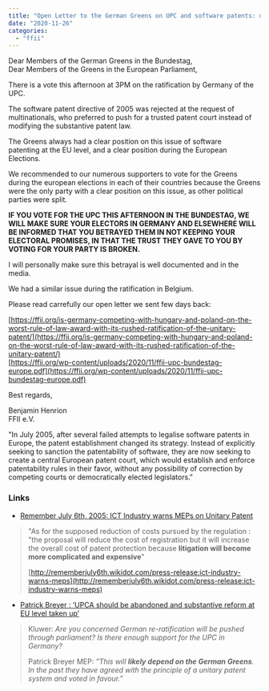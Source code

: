 ```yaml
---
title: "Open Letter to the German Greens on UPC and software patents: don't betray your voters and your promises"
date: "2020-11-26"
categories: 
  - "ffii"
---
```


Dear Members of the German Greens in the Bundestag,  
Dear Members of the Greens in the European Parliament,

There is a vote this afternoon at 3PM on the ratification by Germany of the UPC.

The software patent directive of 2005 was rejected at the request of  
multinationals, who preferred to push for a trusted patent court instead of modifying the substantive patent law.

The Greens always had a clear position on this issue of software  
patenting at the EU level, and a clear position during the European  
Elections.  
  
We recommended to our numerous supporters to vote for the Greens during the european elections in each of their countries because the Greens were the only party with a clear position on this issue, as other political parties were split.  
  
**IF YOU VOTE FOR THE UPC THIS AFTERNOON IN THE BUNDESTAG, WE WILL MAKE SURE YOUR ELECTORS IN GERMANY AND ELSEWHERE WILL BE INFORMED THAT YOU BETRAYED THEM IN NOT KEEPING YOUR ELECTORAL PROMISES, IN THAT THE TRUST THEY GAVE TO YOU BY VOTING FOR YOUR PARTY IS BROKEN.**  
  
I will personally make sure this betrayal is well documented and in the media.  
  
We had a similar issue during the ratification in Belgium.  
  
Please read carrefully our open letter we sent few days back:  
  
[https://ffii.org/is-germany-competing-with-hungary-and-poland-on-the-worst-rule-of-law-award-with-its-rushed-ratification-of-the-unitary-patent/](https://ffii.org/is-germany-competing-with-hungary-and-poland-on-the-worst-rule-of-law-award-with-its-rushed-ratification-of-the-unitary-patent/)  
[https://ffii.org/wp-content/uploads/2020/11/ffii-upc-bundestag-europe.pdf](https://ffii.org/wp-content/uploads/2020/11/ffii-upc-bundestag-europe.pdf)  
  
Best regards,  
  
Benjamin Henrion  
FFII e.V.

"In July 2005, after several failed attempts to legalise software patents in Europe, the patent establishment changed its strategy. Instead of explicitly seeking to sanction the patentability of software, they are now seeking to create a central European patent court, which would establish and enforce patentability rules in their favor, without any possibility of correction by competing courts or democratically elected legislators."

### Links

- [Remember July 6th, 2005: ICT Industry warns MEPs on Unitary Patent](http://rememberjuly6th.wikidot.com/)

> "As for the supposed reduction of costs pursued by the regulation : "the proposal will reduce the cost of registration but it will increase the overall cost of patent protection because **litigation will become more complicated and expensive**"
> 
> [http://rememberjuly6th.wikidot.com/press-release:ict-industry-warns-meps](http://rememberjuly6th.wikidot.com/press-release:ict-industry-warns-meps)

- [Patrick Breyer : ‘UPCA should be abandoned and substantive reform at EU level taken up’](http://patentblog.kluweriplaw.com/2020/06/02/upca-should-be-abandoned-and-substantive-reform-at-eu-level-taken-up/)

> Kluwer: _Are you concerned German re-ratification will be pushed through parliament? Is there enough support for the UPC in Germany?_
> 
> Patrick Breyer MEP: _”This will **likely depend on the German Greens**. In the past they have agreed with the principle of a unitary patent system and voted in favour.”_
